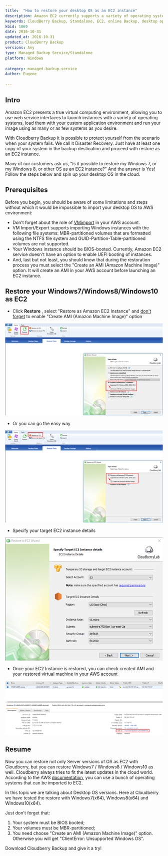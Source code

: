 ```yaml
---
title:  "How to restore your desktop OS as an EC2 instance"
description: Amazon EC2 currently supports a variety of operating systems including Amazon Linux, Windows Server, Ubuntu, Fedora, etc. But what about your desktop OS to be restored as an EC2 instance?
keywords: CloudBerry Backup, Standalone, EC2, online Backup, desktop operating system, instance, AWS
kbid: 1060
date: 2016-10-31
updated_at: 2016-10-31
product: CloudBerry Backup
versions: Any
type: Managed Backup Service/Standalone
platform: Windows

category: managed-backup-service
Author: Eugene

---
```

## Intro
Amazon EC2 presents a true virtual computing environment, allowing you to use web service interfaces to launch instances with a variety of operating systems, load them with your custom application environment and run your image using as many or as few systems as you desire.

With Cloudberry Backup it is possible to protect yourself from the scenario when your system fails. We call it Disaster Recovery. Just have at least one copy of your system in the backup destination and proceed with restore as an EC2 instance.

Many of our customers ask us, "Is it possible to restore my Windows 7, or my Windows 8, or other OS as an EC2 instance?" And the answer is Yes! Follow the steps below and spin up your desktop OS in the cloud.

## Prerequisites
Before you begin, you should be aware of some limitations and steps without which it would be impossible to import your desktop OS to AWS environment:

* Don't forget about the role of [VMimport](http://www.cloudberrylab.com/blog/how-to-configure-vmimport-role/)  in your AWS account.
* VM Import/Export supports importing Windows instances with the following file systems: MBR-partitioned volumes that are formatted using the NTFS file system and GUID-Partition-Table-partitioned volumes are not supported.     
* Your Windows instance should be BIOS-booted. Currently, Amazon EC2 service doesn't have an option to enable UEFI booting of instances.
* And, last but not least, you should know that during the restoration process you must select the "Create an AMI (Amazon Machine Image)" option. It will create an AMI in your AWS account before launching an EC2 instance.

## Restore your Windows7/Windows8/Windows10 as EC2
* Click **Restore** , select "Restore as Amazon EC2 Instance" and <u>don't forget</u> to enable "Create AMI (Amazon Machine Image)" option

![Hit "Restore" button and choose "Restore as Amazon EC2 Instance"](/images/kb1060/Screenshot_2.png)

* Or you can go the easy way

![Easier way to restore as EC2](/images/kb1060/Screenshot_3.png)

* Specify your target EC2 instance details

 ![Target EC2 instance details](/images/kb1060/Screenshot_4.png)

* Once your EC2 Instance is restored, you can check created AMI and your restored virtual machine in your AWS account

![EC2 dashboard](/images/kb1060/Screenshot_5.png)

## Resume
Now you can restore not only Server versions of OS as EC2 with Cloudberry, but you can restore Windows7 / Windows8 / Windows10 as well. Cloudberry always tries to fit the latest updates in the cloud world. According to the AWS [documentation](http://docs.aws.amazon.com/vm-import/latest/userguide/vmimport-image-import.html?shortFooter=true#prerequisites-image), you can use a bunch of operating systems that can be imported to EC2.

In this topic we are talking about Desktop OS versions. Here at Cloudberry we have tested the restore with Windows7(x64), Windows8(x64) and Windows10(x64).

Just don't forget that:
1. Your system must be BIOS booted;
2. Your volumes must be MBR-partitioned;
3. You need choose "Create an AMI (Amazon Machine Image)" option. Otherwise you will get "ClientError: Unsupported Windows OS".

Download Cloudberry Backup and give it a try!

